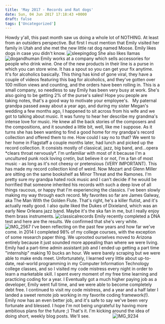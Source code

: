 ```yaml
---
title: 'May 2017 - Records and Rat dogs'
date: Sun, 04 Jun 2017 17:18:43 +0000
draft: false
tags: ['Uncategorized']
---
```


Howdy y'all, this past month saw us doing a whole lot of NOTHING. At least from an outsiders perspective. But first I must mention that Emily visited her family in Utah and she met the new little rat dog named Moose. Emily likes dogs in case you didn't know. ![sleepingdog](https://dallincoons.files.wordpress.com/2017/06/sleepingdog.jpg) She also likes llamas ![dogandhuman](https://dallincoons.files.wordpress.com/2017/06/dogandhuman.jpg) Emily works at a company which sells accessories for people who drink wine. One of the new products in their line is a purse in which you can store wine. It has a spout so you can get your fix anytime. It's for alcoholics basically. This thing has kind of gone viral, they have a couple of videos featuring this bag for alcoholics, and they've gotten over 100 million views and counting, and the orders have been rolling in. This is a small company, so needless to say Emily has been very busy at work. She's also going to be getting 2% of the purse's sales! Hope you people are taking notes, that's a good way to motivate your employee's.   My paternal grandpa passed away about a year ago, and during my sister Megan's wedding a few months ago, I happened to sit across from his wife and we got to talking about music. It was funny to hear her describe my grandma's intense love for music. He knew all the back stories of the composers and the compositions, and it sounded a little bit, well, like me I suppose. As it turns she has been wanting to find a good home for my grandpa's record collection and offered them to me. How could I say no to that? We went to her home in Flagstaff a couple months later, had lunch and picked up the record collection. It consists mostly of classical, jazz, big band, and...opera \*clears throat nervously\*. I'm unfamiliar with most of it because I'm a uncultured punk rock loving cretin, but believe it or not, I'm a fan of most music - as long as it's not cheesy or pretensious (VERY IMPORTANT). This has made my record collection kind of weird. Now Mozart and Glenn Miller are sitting on the same bookshelf as Minor Threat and the Ramones. I'm pretty sure my grandpa hated rock music and I can't decide if he would be horrified that someone inherited his records with such a deep love of all things raucous, or happy that I'm experiencing the classics. I've been slowly making my way through each record. My favorites so far are James Galway, aka The Man With the Golden Flute. That's right, he's a killer flutist, and it's actually really good. I also quite liked the Dukes of Dixieland, which was an early New Orleans jazz band. Maybe it's the ska fan in me, but I really enjoy them brass instruments. ![classicalrecords](https://dallincoons.files.wordpress.com/2017/06/classicalrecords.jpg) Emily recently completed a DNA test and here are the results. We confirmed that she's very white. ![IMG_2567](https://dallincoons.files.wordpress.com/2017/06/img_2567.png) I've been reflecting on the past few years and how far we've come. in 2014 I completed 98% of my college courses, with the exception of some research paper thing. We uprooted ourselves moved to Arizona entirely because it just sounded more appealing than where we were living. Emily had a part-time admin assistant job and I ended up getting a part time "internship" making 10 bucks an hour. We were barely scraping but we were able to make ends meet. Unfortunately, I learned very little about up-to-date, real-world programming in my Computer Information Technology college classes, and so I visited my code mistress every night in order to learn a marketable skill. I spent every moment of my free time learning and practicing coding for a year. I Eventually got a much higher paying job as a developer, Emily went full time, and we were able to become completely debt free. I continued to visit my code mistress, and a year and a half later I landed a sweet remote job working in my favorite coding framework(!). Emily now has an even better job, and it's safe to say we've been very fortunate and blessed. I hope I'm not being ungrateful by having more ambitious plans for the future ;) That's it. I'm kicking around the idea of doing short, weekly blog posts. We'll see.                   ![IMG_9234](https://dallincoons.files.wordpress.com/2017/06/img_9234.jpg)